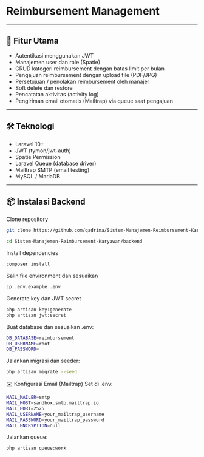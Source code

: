 # Reimbursement Management

---

## 🚀 Fitur Utama

- Autentikasi menggunakan JWT
- Manajemen user dan role (Spatie)
- CRUD kategori reimbursement dengan batas limit per bulan
- Pengajuan reimbursement dengan upload file (PDF/JPG)
- Persetujuan / penolakan reimbursement oleh manajer
- Soft delete dan restore
- Pencatatan aktivitas (activity log)
- Pengiriman email otomatis (Mailtrap) via queue saat pengajuan

---

## 🛠️ Teknologi

- Laravel 10+
- JWT (tymon/jwt-auth)
- Spatie Permission
- Laravel Queue (database driver)
- Mailtrap SMTP (email testing)
- MySQL / MariaDB

---

## 📦 Instalasi Backend

Clone repository
```bash
git clone https://github.com/qadrima/Sistem-Manajemen-Reimbursement-Karyawan.git
```

```bash
cd Sistem-Manajemen-Reimbursement-Karyawan/backend
```

Install dependencies
```bash
composer install
```

Salin file environment dan sesuaikan
```bash
cp .env.example .env
```

Generate key dan JWT secret
```bash
php artisan key:generate
php artisan jwt:secret
```

Buat database dan sesuaikan .env:
```bash
DB_DATABASE=reimbursement
DB_USERNAME=root
DB_PASSWORD=
```

Jalankan migrasi dan seeder:
```bash
php artisan migrate --seed
```

✉️ Konfigurasi Email (Mailtrap) Set di .env:
```bash
MAIL_MAILER=smtp
MAIL_HOST=sandbox.smtp.mailtrap.io
MAIL_PORT=2525
MAIL_USERNAME=your_mailtrap_username
MAIL_PASSWORD=your_mailtrap_password
MAIL_ENCRYPTION=null
```

Jalankan queue:
```bash
php artisan queue:work
```